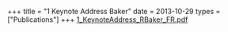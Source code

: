 +++
title = "1 Keynote Address Baker"
date = 2013-10-29
types = ["Publications"]
+++
[1\_KeynoteAddress\_RBaker\_FR.pdf](/files/1_KeynoteAddress_RBaker_FR.pdf)
